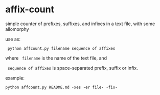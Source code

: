 # affix-count
simple counter of  prefixes, suffixes, and infixes in a text file, with some allomorphy

use as:

<code> python affcount.py filename sequence of affixes </code>

where <code> filename</code> is the name of the text file, and

<code> sequence of affixes</code> is space-separated prefix, suffix or infix.

example:

<code>python affcount.py README.md -xes -er file- -fix- </code>
